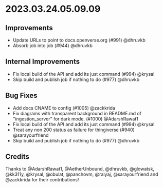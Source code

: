 # 2023.03.24.05.09.09
## Improvements

- Update URLs to point to docs.openverse.org (#991) @dhruvkb
- Absorb  job into  job (#944) @dhruvkb

## Internal Improvements

- Fix local build of the API and add its  just command (#994) @krysal
- Skip build and publish job if nothing to do (#977) @dhruvkb

## Bug Fixes

- Add docs CNAME to config (#1005) @zackkrida
- Fix diagrams with transparent background in README.md of "ingestion_server" for dark mode. (#1000) @AdarshRawat1
- Fix local build of the API and add its  just command (#994) @krysal
- Treat any non 200 status as failure for thingiverse (#940) @sarayourfriend
- Skip build and publish job if nothing to do (#977) @dhruvkb

## Credits

Thanks to @AdarshRawat1, @AetherUnbound, @dhruvkb, @glowatsk, @kk311y, @krysal, @obulat, @panchovm, @raiyaj, @sarayourfriend and @zackkrida for their contributions!

